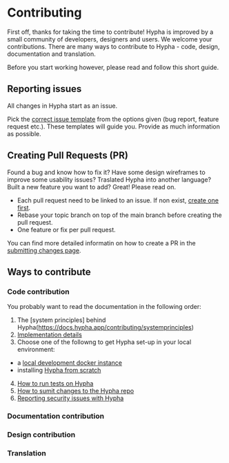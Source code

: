 # Contributing

First off, thanks for taking the time to contribute! Hypha is improved by a small community of developers, designers and users. We welcome your contributions. There are many ways to contribute to Hypha - code, design, documentation and translation.

Before you start working however, please read and follow this short guide.

## Reporting issues

All changes in Hypha start as an issue.

Pick the [correct issue template](https://github.com/HyphaApp/hypha/issues/new/choose) from the options given (bug report, feature request etc.). These templates will guide you. Provide as much information as possible. 

## Creating Pull Requests (PR)

Found a bug and know how to fix it? Have some design wireframes to improve some usability issues? Traslated Hypha into another language? Built a new feature you want to add? Great! Please read on.

- Each pull request need to be linked to an issue. If non exist, [create one first](https://github.com/HyphaApp/hypha/issues/new/choose).
- Rebase your topic branch on top of the main branch before creating the pull request.
- One feature or fix per pull request.

You can find more detailed informatin on how to create a PR in the [submitting changes page](https://docs.hypha.app/contributing/submittingchanges).

## Ways to contribute

### Code contribution

You probably want to read the documentation in the following order: 

1. The [system principles] behind Hypha(https://docs.hypha.app/contributing/systemprinciples)
2. [Implementation details](https://docs.hypha.app/contributing/implementationdetails)
3. Choose one of the followng to get Hypha set-up in your local environment:
  * a [local development docker instance](https://docs.hypha.app/contributing/localdeveldocker)
  * installing [Hypha from scratch](https://docs.hypha.app/contributing/localdevelscratch)
4. [How to run tests on Hypha](https://docs.hypha.app/contributing/testing) 
5. [How to sumit changes to the Hypha repo](https://docs.hypha.app/contributing/submittingchanges)
6. [Reporting security issues with Hypha](https://docs.hypha.app/contributing/contributing/security)

### Documentation contribution

### Design contribution

### Translation
